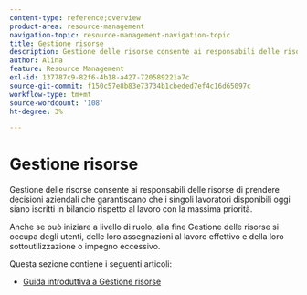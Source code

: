 ```yaml
---
content-type: reference;overview
product-area: resource-management
navigation-topic: resource-management-navigation-topic
title: Gestione risorse
description: Gestione delle risorse consente ai responsabili delle risorse di prendere decisioni aziendali che garantiscano che i singoli lavoratori disponibili oggi siano iscritti in bilancio rispetto al lavoro con la massima priorità. Anche se può iniziare a livello di ruolo, alla fine la gestione delle risorse si preoccupa degli utenti e del loro sottoutilizzo o eccesso di impegno.
author: Alina
feature: Resource Management
exl-id: 137787c9-82f6-4b18-a427-720589221a7c
source-git-commit: f150c57e8b83e73734b1cbeded7ef4c16d65097c
workflow-type: tm+mt
source-wordcount: '108'
ht-degree: 3%

---
```


# Gestione risorse

Gestione delle risorse consente ai responsabili delle risorse di prendere decisioni aziendali che garantiscano che i singoli lavoratori disponibili oggi siano iscritti in bilancio rispetto al lavoro con la massima priorità.

Anche se può iniziare a livello di ruolo, alla fine Gestione delle risorse si occupa degli utenti, delle loro assegnazioni al lavoro effettivo e della loro sottoutilizzazione o impegno eccessivo.

Questa sezione contiene i seguenti articoli:

* [Guida introduttiva a Gestione risorse](../../resource-mgmt/resource-mgmt-overview/get-started-resource-management.md)

<!--

* [Deprecation of Resource Scheduling tools in Adobe Workfront](../../resource-mgmt/resource-mgmt-overview/deprecate-resource-scheduling.md)
* [Migrate from Resource Scheduling to the Workload Balancer](../resource-mgmt-overview/migrate-resource-scheduling-to-workload-balancer.md)
-->

<!--
  <li data-mc-conditions="QuicksilverOrClassic.Draft mode"><a href="../../resource-mgmt/resource-mgmt-overview/get-started-resource-management-d.md" class="MCXref xref" xrefformat="{para}">Get started with Resource Management </a> </li>
  -->

<!--
  <li data-mc-conditions="QuicksilverOrClassic.Draft mode"><a href="../../resource-mgmt/resource-mgmt-overview/legacy-resource-planning-vs-planning.md" class="MCXref xref" xrefformat="{para}">Difference between Legacy Resource Planning and Planning</a> </li>
  -->

<!--
  <li data-mc-conditions="QuicksilverOrClassic.Draft mode"><a href="../../resource-mgmt/resource-mgmt-overview/migrate-resource-estimates-to-budgeting.md" class="MCXref xref" xrefformat="{para}">Migrate from Legacy Resource Estimates to Resource Budgeting </a> </li>
  -->

<!--* [Migrate from Resource Scheduling to the Workload Balancer](../../resource-mgmt/resource-mgmt-overview/migrate-resource-scheduling-to-workload-balancer.md) -->

